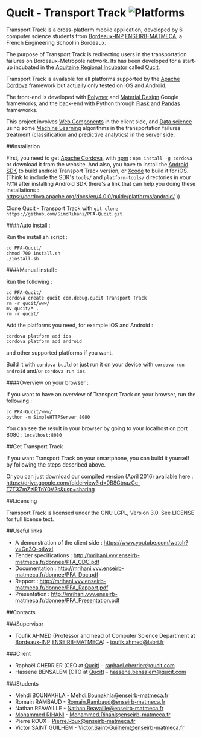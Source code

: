 # Qucit - Transport Track ![Platforms](https://img.shields.io/badge/platform-ios%20%7C%20android-lightgrey.svg)

Transport Track is a cross-platform mobile application, developed by 6 computer science students from [Bordeaux-INP][] [ENSEIRB-MATMECA][], 
a French Engineering School in Bordeaux.

The purpose of Transport Track is redirecting users in the transportation failures on Bordeaux-Metropole network.
Its has been developed for a start-up incubated in the [Aquitaine Regional Incubator][] called [Qucit][].

Transport Track is available for all platforms supported by the [Apache Cordova][] framework but actually only tested on iOS and Android.

The front-end is developed with [Polymer][] and [Material Design][] Google frameworks, and the back-end with Python through [Flask][] and [Pandas][] frameworks.

This project involves [Web Components][] in the client side, and [Data science][] using some [Machine Learning][] algorithms in the transportation failures treatment (classification and predictive analytics) in the server side.

##Installation

First, you need to get [Apache Cordova][], with [npm][] : `npm install -g cordova` or download it from the website.
And also, you have to install the [Android SDK][] to build android Transport Track version, or [Xcode][] to build it for iOS.
(Think to include the SDK's `tools/` and `platform-tools/` directories  in your `PATH` after installing Android SDK (here's a link that can help you doing these installations : https://cordova.apache.org/docs/en/4.0.0/guide/platforms/android/ ))

Clone Qucit - Transport Track with `git clone https://github.com/SimoRihani/PFA-Qucit.git`

####Auto install :

Run the install.sh script :

	cd PFA-Qucit/
	chmod 700 install.sh
	./install.sh

####Manual install :

Run the following :

	cd PFA-Qucit/
	cordova create qucit com.debug.qucit Transport Track
	rm -r qucit/www/
	mv qucit/* .
	rm -r qucit/

Add the platforms you need, for example iOS and Android :

	cordova platform add ios
	cordova platform add android

and other supported platforms if you want.

Build it with `cordova build` or just run it on your device  with `cordova run android` and/or `cordova run ios`.

####Overview on your browser :

If you want to have an overview of Transport Track on your browser, run the following :

	cd PFA-Qucit/www/
	python -m SimpleHTTPServer 8080
	
You can see the result in your browser by going to your localhost on port 8080 : `localhost:8080`

##Get Transport Track

If you want Transport Track on your smartphone, you can build it yourself by following the steps described above.

Or you can just download our compiled version (April 2016) available here : https://drive.google.com/folderview?id=0B8GtnazCc-T7T3ZmZzlRTnY0V2s&usp=sharing

##Licensing

Transport Track is licensed under the GNU LGPL, Version 3.0. See LICENSE for full license text.

##Useful links

- A demonstration of the client side : https://www.youtube.com/watch?v=Ge3O-btlwzI
- Tender specifications : http://mrihani.vvv.enseirb-matmeca.fr/donnee/PFA_CDC.pdf
- Documentation : http://mrihani.vvv.enseirb-matmeca.fr/donnee/PFA_Doc.pdf
- Repport : http://mrihani.vvv.enseirb-matmeca.fr/donnee/PFA_Rapport.pdf
- Presentation : http://mrihani.vvv.enseirb-matmeca.fr/donnee/PFA_Presentation.pdf


##Contacts

###Supervisor

- Toufik AHMED (Professor and head of Computer Science Department at [Bordeaux-INP][] [ENSEIRB-MATMECA][]) - toufik.ahmed@labri.fr

###Client

- Raphaël CHERRIER (CEO at [Qucit][]) - raphael.cherrier@qucit.com
- Hassene BENSALEM (CTO at [Qucit][]) - hassene.bensalem@qucit.com

###Students

- Mehdi BOUNAKHLA - Mehdi.Bounakhla@enseirb-matmeca.fr
- Romain RAMBAUD - Romain.Rambaud@enseirb-matmeca.fr
- Nathan REAVAILLE - Nathan.Reavaille@enseirb-matmeca.fr
- [Mohammed RIHANI][] - Mohammed.Rihani@enseirb-matmeca.fr
- Pierre ROUX - Pierre.Roux@enseirb-matmeca.fr
- Victor SAINT GUILHEM - Victor.Saint-Guilhem@enseirb-matmeca.fr

[ENSEIRB-MATMECA]: http://www.enseirb-matmeca.fr
[Bordeaux-INP]: https://www.bordeaux-inp.fr/
[Qucit]: http://www.qucit.com
[Aquitaine Regional Incubator]: http://www.incubateur-aquitaine.com
[Polymer]: http://www.polymer-project.org
[Material Design]: https://www.google.com/design/spec/material-design/introduction.html
[Apache Cordova]: http://cordova.apache.org
[npm]: https://www.npmjs.com/
[Flask]: http://flask.pocoo.org
[Pandas]: http://pandas.pydata.org
[Web components]: http://webcomponents.org/
[Data science]: https://en.wikipedia.org/wiki/Data_science
[Machine Learning]: https://en.wikipedia.org/wiki/Machine_learning
[Android SDK]: http://developer.android.com/sdk/installing/index.html
[Xcode]: https://itunes.apple.com/fr/app/xcode/id497799835?mt=12
[Mohammed RIHANI]: http://mrihani.vvv.enseirb-matmeca.fr

